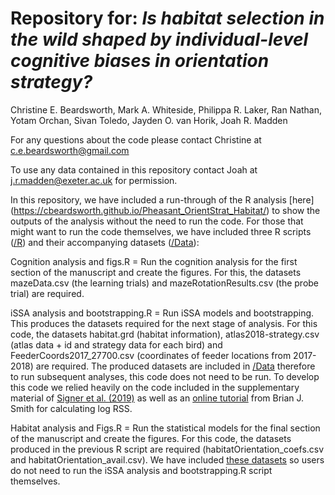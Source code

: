 # Repository for: *Is habitat selection in the wild shaped by individual-level cognitive biases in orientation strategy?*

Christine E. Beardsworth, Mark A. Whiteside, Philippa R. Laker, Ran Nathan, Yotam Orchan, Sivan Toledo, Jayden O. van Horik, Joah R. Madden

For any questions about the code please contact Christine at c.e.beardsworth@gmail.com

To use any data contained in this repository contact Joah at j.r.madden@exeter.ac.uk for permission.

In this repository, we have included a run-through of the R analysis [here] (https://cbeardsworth.github.io/Pheasant_OrientStrat_Habitat/) to show the outputs of the analysis without the need to run the code. For those that might want to run the code themselves, we have included three R scripts ([/R](https://github.com/CBeardsworth/NavigationHabitat/blob/master/R)) and their accompanying datasets ([/Data](https://github.com/CBeardsworth/NavigationHabitat/blob/master/Data)):

Cognition analysis and figs.R = Run the cognition analysis for the first section of the manuscript and create the figures. For this, the datasets mazeData.csv (the learning trials) and mazeRotationResults.csv (the probe trial) are required. 

iSSA analysis and bootstrapping.R = Run iSSA models and bootstrapping. This produces the datasets required for the next stage of analysis. For this code, the datasets habitat.grd (habitat information), atlas2018-strategy.csv (atlas data + id and strategy data for each bird) and FeederCoords2017_27700.csv (coordinates of feeder locations from 2017-2018) are required. The produced datasets are included in [/Data](https://github.com/CBeardsworth/NavigationHabitat/blob/master/Data) therefore to run subsequent analyses, this code does not need to be run. To develop this code we relied heavily on the code included in the supplementary material of [Signer et al. (2019)](<https://doi.org/10.1002/ece3.4823>) as well as an [online tutorial](<https://bsmity13.github.io/log_rss>) from Brian J. Smith for calculating log RSS.

Habitat analysis and Figs.R = Run the statistical models for the final section of the manuscript and create the figures. For this code, the datasets produced in the previous R script are required (habitatOrientation_coefs.csv and habitatOrientation_avail.csv). We have included [these datasets](https://github.com/CBeardsworth/NavigationHabitat/blob/master/Data) so users do not need to run the iSSA analysis and bootstrapping.R script themselves. 
